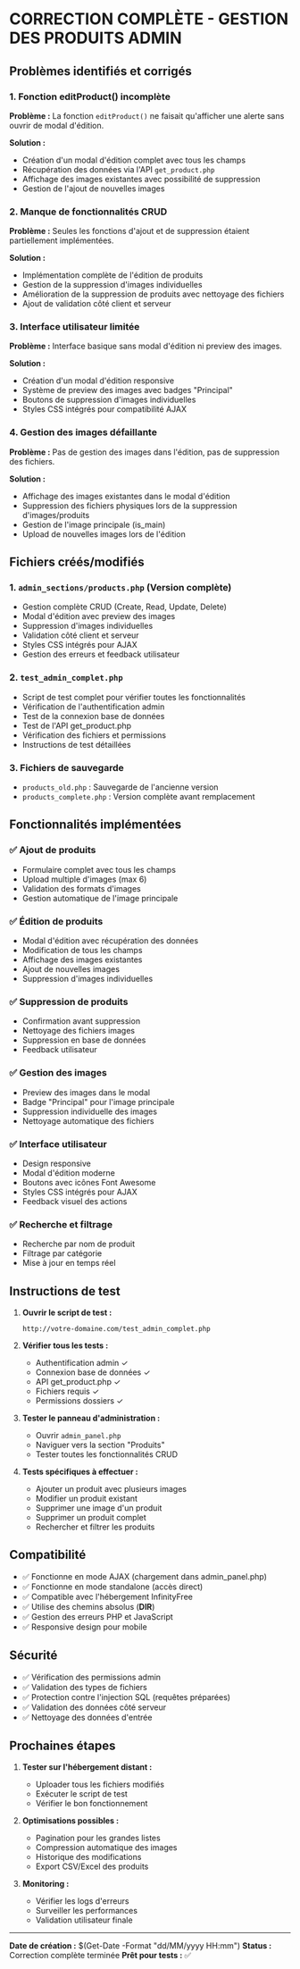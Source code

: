 # CORRECTION COMPLÈTE - GESTION DES PRODUITS ADMIN

## Problèmes identifiés et corrigés

### 1. Fonction editProduct() incomplète
**Problème :** La fonction `editProduct()` ne faisait qu'afficher une alerte sans ouvrir de modal d'édition.

**Solution :**
- Création d'un modal d'édition complet avec tous les champs
- Récupération des données via l'API `get_product.php`
- Affichage des images existantes avec possibilité de suppression
- Gestion de l'ajout de nouvelles images

### 2. Manque de fonctionnalités CRUD
**Problème :** Seules les fonctions d'ajout et de suppression étaient partiellement implémentées.

**Solution :**
- Implémentation complète de l'édition de produits
- Gestion de la suppression d'images individuelles
- Amélioration de la suppression de produits avec nettoyage des fichiers
- Ajout de validation côté client et serveur

### 3. Interface utilisateur limitée
**Problème :** Interface basique sans modal d'édition ni preview des images.

**Solution :**
- Création d'un modal d'édition responsive
- Système de preview des images avec badges "Principal"
- Boutons de suppression d'images individuelles
- Styles CSS intégrés pour compatibilité AJAX

### 4. Gestion des images défaillante
**Problème :** Pas de gestion des images dans l'édition, pas de suppression des fichiers.

**Solution :**
- Affichage des images existantes dans le modal d'édition
- Suppression des fichiers physiques lors de la suppression d'images/produits
- Gestion de l'image principale (is_main)
- Upload de nouvelles images lors de l'édition

## Fichiers créés/modifiés

### 1. `admin_sections/products.php` (Version complète)
- Gestion complète CRUD (Create, Read, Update, Delete)
- Modal d'édition avec preview des images
- Suppression d'images individuelles
- Validation côté client et serveur
- Styles CSS intégrés pour AJAX
- Gestion des erreurs et feedback utilisateur

### 2. `test_admin_complet.php`
- Script de test complet pour vérifier toutes les fonctionnalités
- Vérification de l'authentification admin
- Test de la connexion base de données
- Test de l'API get_product.php
- Vérification des fichiers et permissions
- Instructions de test détaillées

### 3. Fichiers de sauvegarde
- `products_old.php` : Sauvegarde de l'ancienne version
- `products_complete.php` : Version complète avant remplacement

## Fonctionnalités implémentées

### ✅ Ajout de produits
- Formulaire complet avec tous les champs
- Upload multiple d'images (max 6)
- Validation des formats d'images
- Gestion automatique de l'image principale

### ✅ Édition de produits
- Modal d'édition avec récupération des données
- Modification de tous les champs
- Affichage des images existantes
- Ajout de nouvelles images
- Suppression d'images individuelles

### ✅ Suppression de produits
- Confirmation avant suppression
- Nettoyage des fichiers images
- Suppression en base de données
- Feedback utilisateur

### ✅ Gestion des images
- Preview des images dans le modal
- Badge "Principal" pour l'image principale
- Suppression individuelle des images
- Nettoyage automatique des fichiers

### ✅ Interface utilisateur
- Design responsive
- Modal d'édition moderne
- Boutons avec icônes Font Awesome
- Styles CSS intégrés pour AJAX
- Feedback visuel des actions

### ✅ Recherche et filtrage
- Recherche par nom de produit
- Filtrage par catégorie
- Mise à jour en temps réel

## Instructions de test

1. **Ouvrir le script de test :**
   ```
   http://votre-domaine.com/test_admin_complet.php
   ```

2. **Vérifier tous les tests :**
   - Authentification admin ✓
   - Connexion base de données ✓
   - API get_product.php ✓
   - Fichiers requis ✓
   - Permissions dossiers ✓

3. **Tester le panneau d'administration :**
   - Ouvrir `admin_panel.php`
   - Naviguer vers la section "Produits"
   - Tester toutes les fonctionnalités CRUD

4. **Tests spécifiques à effectuer :**
   - Ajouter un produit avec plusieurs images
   - Modifier un produit existant
   - Supprimer une image d'un produit
   - Supprimer un produit complet
   - Rechercher et filtrer les produits

## Compatibilité

- ✅ Fonctionne en mode AJAX (chargement dans admin_panel.php)
- ✅ Fonctionne en mode standalone (accès direct)
- ✅ Compatible avec l'hébergement InfinityFree
- ✅ Utilise des chemins absolus (__DIR__)
- ✅ Gestion des erreurs PHP et JavaScript
- ✅ Responsive design pour mobile

## Sécurité

- ✅ Vérification des permissions admin
- ✅ Validation des types de fichiers
- ✅ Protection contre l'injection SQL (requêtes préparées)
- ✅ Validation des données côté serveur
- ✅ Nettoyage des données d'entrée

## Prochaines étapes

1. **Tester sur l'hébergement distant :**
   - Uploader tous les fichiers modifiés
   - Exécuter le script de test
   - Vérifier le bon fonctionnement

2. **Optimisations possibles :**
   - Pagination pour les grandes listes
   - Compression automatique des images
   - Historique des modifications
   - Export CSV/Excel des produits

3. **Monitoring :**
   - Vérifier les logs d'erreurs
   - Surveiller les performances
   - Validation utilisateur finale

---

**Date de création :** $(Get-Date -Format "dd/MM/yyyy HH:mm")
**Status :** Correction complète terminée
**Prêt pour tests :** ✅
